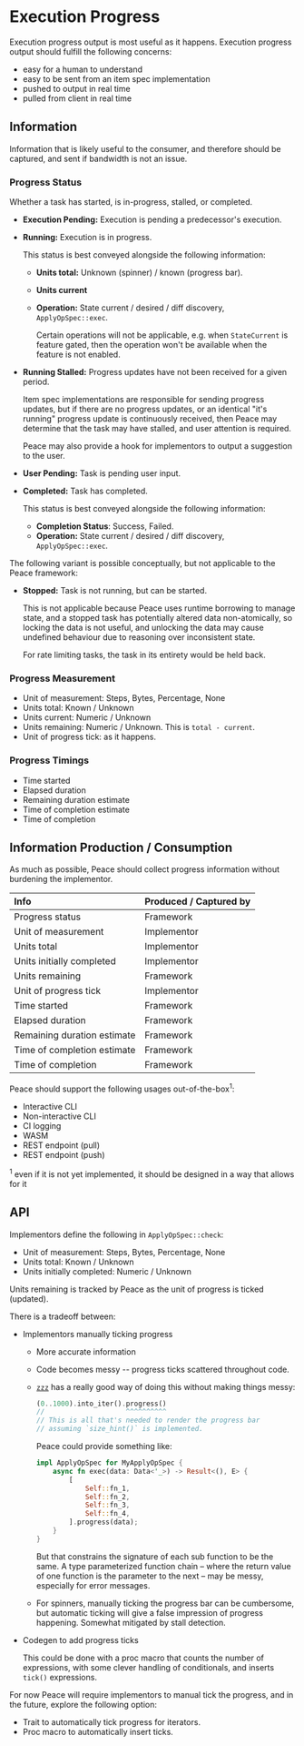 # Execution Progress

Execution progress output is most useful as it happens. Execution progress output should fulfill the following concerns:

* easy for a human to understand
* easy to be sent from an item spec implementation
* pushed to output in real time
* pulled from client in real time


## Information

Information that is likely useful to the consumer, and therefore should be captured, and sent if bandwidth is not an issue.


### Progress Status

Whether a task has started, is in-progress, stalled, or completed.

* **Execution Pending:** Execution is pending a predecessor's execution.
* **Running:** Execution is in progress.

    This status is best conveyed alongside the following information:

    - **Units total:** Unknown (spinner) / known (progress bar).
    - **Units current**
    - **Operation:** State current / desired / diff discovery, `ApplyOpSpec::exec`.

        Certain operations will not be applicable, e.g. when `StateCurrent` is feature gated, then the operation won't be available when the feature is not enabled.

* **Running Stalled:** Progress updates have not been received for a given period.


    Item spec implementations are responsible for sending progress updates, but if there are no progress updates, or an identical "it's running" progress update is continuously received, then Peace may determine that the task may have stalled, and user attention is required.

    Peace may also provide a hook for implementors to output a suggestion to the user.

* **User Pending:** Task is pending user input.
* **Completed:** Task has completed.

    This status is best conveyed alongside the following information:

    - **Completion Status**: Success, Failed.
    - **Operation:** State current / desired / diff discovery, `ApplyOpSpec::exec`.


The following variant is possible conceptually, but not applicable to the Peace framework:

* **Stopped:** Task is not running, but can be started.

    This is not applicable because Peace uses runtime borrowing to manage state, and a stopped task has potentially altered data non-atomically, so locking the data is not useful, and unlocking the data may cause undefined behaviour due to reasoning over inconsistent state.

    For rate limiting tasks, the task in its entirety would be held back.


### Progress Measurement

* Unit of measurement: Steps, Bytes, Percentage, None
* Units total: Known / Unknown
* Units current: Numeric / Unknown
* Units remaining: Numeric / Unknown. This is `total - current`.
* Unit of progress tick: as it happens.


### Progress Timings

* Time started
* Elapsed duration
* Remaining duration estimate
* Time of completion estimate
* Time of completion


## Information Production / Consumption

As much as possible, Peace should collect progress information without burdening the implementor.

| Info                        | Produced / Captured by |
|:----------------------------|:-----------------------|
| Progress status             | Framework              |
| Unit of measurement         | Implementor            |
| Units total                 | Implementor            |
| Units initially completed   | Implementor            |
| Units remaining             | Framework              |
| Unit of progress tick       | Implementor            |
| Time started                | Framework              |
| Elapsed duration            | Framework              |
| Remaining duration estimate | Framework              |
| Time of completion estimate | Framework              |
| Time of completion          | Framework              |

Peace should support the following usages out-of-the-box<sup>1</sup>:

* Interactive CLI
* Non-interactive CLI
* CI logging
* WASM
* REST endpoint (pull)
* REST endpoint (push)


<sup>1</sup> even if it is not yet implemented, it should be designed in a way that allows for it

## API

Implementors define the following in `ApplyOpSpec::check`:

* Unit of measurement: Steps, Bytes, Percentage, None
* Units total: Known / Unknown
* Units initially completed: Numeric / Unknown

Units remaining is tracked by Peace as the unit of progress is ticked (updated).

There is a tradeoff between:

* Implementors manually ticking progress

    - More accurate information
    - Code becomes messy -- progress ticks scattered throughout code.
    - [`zzz`] has a really good way of doing this without making things messy:

        ```rust
        (0..1000).into_iter().progress()
        //                    ^^^^^^^^^^
        // This is all that's needed to render the progress bar
        // assuming `size_hint()` is implemented.
        ```

        Peace could provide something like:

        ```rust
        impl ApplyOpSpec for MyApplyOpSpec {
            async fn exec(data: Data<'_>) -> Result<(), E> {
                [
                    Self::fn_1,
                    Self::fn_2,
                    Self::fn_3,
                    Self::fn_4,
                ].progress(data);
            }
        }
        ```

        But that constrains the signature of each sub function to be the same. A type parameterized function chain &ndash; where the return value of one function is the parameter to the next &ndash; may be messy, especially for error messages.

    - For spinners, manually ticking the progress bar can be cumbersome, but automatic ticking will give a false impression of progress happening. Somewhat mitigated by stall detection.

* Codegen to add progress ticks

    This could be done with a proc macro that counts the number of expressions, with some clever handling of conditionals, and inserts `tick()` expressions.

For now Peace will require implementors to manual tick the progress, and in the future, explore the following option:

* Trait to automatically tick progress for iterators.
* Proc macro to automatically insert ticks.


[`zzz`]: https://github.com/athre0z/zzz
